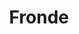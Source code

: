 ﻿---
title: "Fronde"
permalink: periodes_768.html
layout: periode
dataInici: 1648
dataFi: 1659
sidebar: periodes
pares:
  - 767:
    title: "Guerra Franco-española"
    dataInici: "(1635-05-19)"
    dataFi: "(1659-11-07)"

fills:
  - 769:
    title: "Fronde Parlamentaire"
    dataInici: "(1648)"
    dataFi: "(1649)"

  - 770:
    title: "Fronde des nobles"
    dataInici: "(1650)"
    dataFi: "(1653)"

jocsPrincipals:
jocsEscenaris:
jocsEpoca:
jocsEpocaEscenaris:
---
